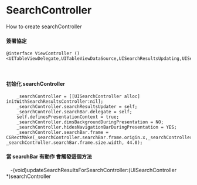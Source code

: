 # SearchController
How to create searchController

 #### 簽署協定  
```
@interface ViewController ()<UITableViewDelegate,UITableViewDataSource,UISearchResultsUpdating,UISearchBarDelegate>
```

    
    
#### 初始化 searchController

        _searchController = [[UISearchController alloc] initWithSearchResultsController:nil];
        _searchController.searchResultsUpdater = self;
        _searchController.searchBar.delegate = self;
        self.definesPresentationContext = true;
        _searchController.dimsBackgroundDuringPresentation = NO;
        _searchController.hidesNavigationBarDuringPresentation = YES;
        _searchController.searchBar.frame = CGRectMake(_searchController.searchBar.frame.origin.x,_searchController.searchBar.frame.origin.y, _searchController.searchBar.frame.size.width, 44.0);

#### 當 searchBar 有動作 會觸發這個方法

    -(void)updateSearchResultsForSearchController:(UISearchController *)searchController
